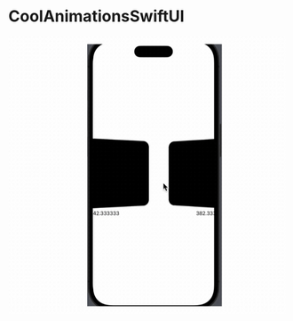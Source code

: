 # CoolAnimationsSwiftUI

<div style="display: flex; align-items: center;">
    <img src="GifDemoPreviews/geometry-reader.gif" alt="Created by Geometry Reader" width="500"/>
    <span style="font-family: 'Comic Sans MS', cursive, sans-serif; font-size: 14px; color: transparent; margin-left: 10px;">
        Created by Geometry Reader
    </span>
</div>
